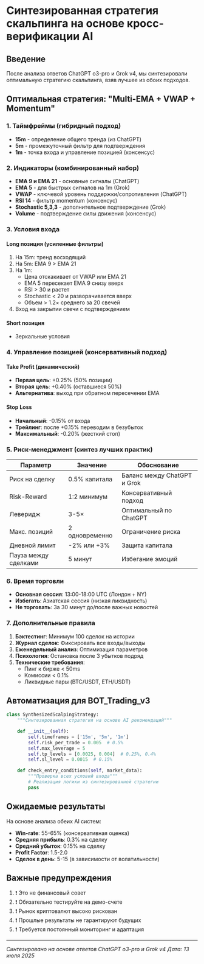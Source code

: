 # Синтезированная стратегия скальпинга на основе кросс-верификации AI

## Введение

После анализа ответов ChatGPT o3-pro и Grok v4, мы синтезировали оптимальную стратегию скальпинга, взяв лучшее из обоих подходов.

## Оптимальная стратегия: "Multi-EMA + VWAP + Momentum"

### 1. Таймфреймы (гибридный подход)

- **15m** - определение общего тренда (из ChatGPT)
- **5m** - промежуточный фильтр для подтверждения
- **1m** - точка входа и управление позицией (консенсус)

### 2. Индикаторы (комбинированный набор)

- **EMA 9 и EMA 21** - основные сигналы (ChatGPT)
- **EMA 5** - для быстрых сигналов на 1m (Grok)
- **VWAP** - ключевой уровень поддержки/сопротивления (ChatGPT)
- **RSI 14** - фильтр momentum (консенсус)
- **Stochastic 5,3,3** - дополнительное подтверждение (Grok)
- **Volume** - подтверждение силы движения (консенсус)

### 3. Условия входа

#### Long позиция (усиленные фильтры)

1. На 15m: тренд восходящий
2. На 5m: EMA 9 > EMA 21
3. На 1m:
   - Цена отскакивает от VWAP или EMA 21
   - EMA 5 пересекает EMA 9 снизу вверх
   - RSI > 30 и растет
   - Stochastic < 20 и разворачивается вверх
   - Объем > 1.2× среднего за 20 свечей
4. Вход на закрытии свечи с подтверждением

#### Short позиция

- Зеркальные условия

### 4. Управление позицией (консервативный подход)

#### Take Profit (динамический)

- **Первая цель**: +0.25% (50% позиции)
- **Вторая цель**: +0.40% (оставшиеся 50%)
- **Альтернатива**: выход при обратном пересечении EMA

#### Stop Loss

- **Начальный**: -0.15% от входа
- **Трейлинг**: после +0.15% переводим в безубыток
- **Максимальный**: -0.20% (жесткий стоп)

### 5. Риск-менеджмент (синтез лучших практик)

| Параметр | Значение | Обоснование |
|----------|----------|-------------|
| Риск на сделку | 0.5% капитала | Баланс между ChatGPT и Grok |
| Risk-Reward | 1:2 минимум | Консервативный подход |
| Леверидж | 3-5× | Оптимальный по ChatGPT |
| Макс. позиций | 2 одновременно | Ограничение риска |
| Дневной лимит | -2% или +3% | Защита капитала |
| Пауза между сделками | 5 минут | Избегание эмоций |

### 6. Время торговли

- **Основная сессия**: 13:00-18:00 UTC (Лондон + NY)
- **Избегать**: Азиатская сессия (низкая ликвидность)
- **Не торговать**: За 30 минут до/после важных новостей

### 7. Дополнительные правила

1. **Бэктестинг**: Минимум 100 сделок на истории
2. **Журнал сделок**: Фиксировать все входы/выходы
3. **Еженедельный анализ**: Оптимизация параметров
4. **Психология**: Остановка после 3 убытков подряд
5. **Технические требования**:
   - Пинг к бирже < 50ms
   - Комиссии < 0.1%
   - Ликвидные пары (BTC/USDT, ETH/USDT)

## Автоматизация для BOT_Trading_v3

```python
class SynthesizedScalpingStrategy:
    """Синтезированная стратегия на основе AI рекомендаций"""

    def __init__(self):
        self.timeframes = ['15m', '5m', '1m']
        self.risk_per_trade = 0.005  # 0.5%
        self.max_leverage = 5
        self.tp_levels = [0.0025, 0.004]  # 0.25%, 0.4%
        self.sl_level = 0.0015  # 0.15%

    def check_entry_conditions(self, market_data):
        """Проверка всех условий входа"""
        # Реализация логики из синтезированной стратегии
        pass
```

## Ожидаемые результаты

На основе анализа обеих AI систем:

- **Win-rate**: 55-65% (консервативная оценка)
- **Средняя прибыль**: 0.3% на сделку
- **Средний убыток**: 0.15% на сделку
- **Profit Factor**: 1.5-2.0
- **Сделок в день**: 5-15 (в зависимости от волатильности)

## Важные предупреждения

1. ❗ Это не финансовый совет
2. ❗ Обязательно тестируйте на демо-счете
3. ❗ Рынок криптовалют высоко рискован
4. ❗ Прошлые результаты не гарантируют будущих
5. ❗ Требуется постоянный мониторинг и адаптация

---

*Синтезировано на основе ответов ChatGPT o3-pro и Grok v4*
*Дата: 13 июля 2025*
